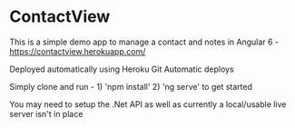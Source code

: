 # ContactView

This is a simple demo app to manage a contact and notes in Angular 6 - https://contactview.herokuapp.com/

Deployed automatically using Heroku Git Automatic deploys

Simply clone and run - 1) 'npm install' 2) 'ng serve' to get started

You may need to setup the .Net API as well as currently a local/usable live server isn't in place
